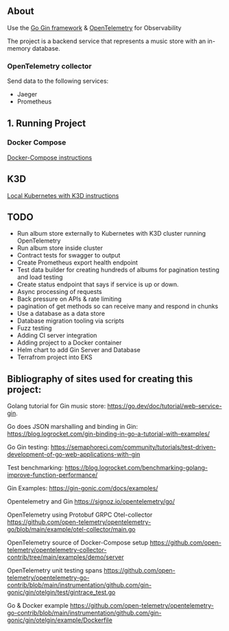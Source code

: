 ## About
Use the [Go Gin framework](https://github.com/gin-gonic/gin#gin-web-framework) & [OpenTelemetry](https://opentelemetry.io/docs/) for Observability

The project is a backend service that represents a music store with an in-memory database.

### OpenTelemetry collector 

Send data to the following services:
* Jaeger
* Prometheus

## 1. Running Project

### Docker Compose
[Docker-Compose instructions](docs/Install-Docker-Compose.md)

## K3D
[Local Kubernetes with K3D instructions](docs/Install-Kubernetes-K3D.md)

## TODO
* Run album store externally to Kubernetes with K3D cluster running OpenTelemetry  
* Run album store inside cluster 
* Contract tests for swagger to output 
* Create Prometheus export health endpoint
* Test data builder for creating hundreds of albums for pagination testing and load testing
* Create status endpoint that says if service is up or down.
* Async processing of requests 
* Back pressure on APIs & rate limiting
* pagination of get methods so can receive many and respond in chunks
* Use a database as a data store
* Database migration tooling via scripts 
* Fuzz testing 
* Adding CI server integration
* Adding project to a Docker container
* Helm chart to add Gin Server and Database
* Terrafrom project into EKS

## Bibliography of sites used for creating this project:

Golang tutorial for Gin music store: https://go.dev/doc/tutorial/web-service-gin. 

Go does JSON marshalling and binding in Gin: https://blog.logrocket.com/gin-binding-in-go-a-tutorial-with-examples/

Go Gin testing: https://semaphoreci.com/community/tutorials/test-driven-development-of-go-web-applications-with-gin

Test benchmarking: https://blog.logrocket.com/benchmarking-golang-improve-function-performance/

Gin Examples: https://gin-gonic.com/docs/examples/

Opentelemetry and Gin https://signoz.io/opentelemetry/go/

OpenTelemetry using Protobuf GRPC Otel-collector https://github.com/open-telemetry/opentelemetry-go/blob/main/example/otel-collector/main.go

OpenTelemetry source of Docker-Compose setup https://github.com/open-telemetry/opentelemetry-collector-contrib/tree/main/examples/demo/server

OpenTelemetry unit testing spans https://github.com/open-telemetry/opentelemetry-go-contrib/blob/main/instrumentation/github.com/gin-gonic/gin/otelgin/test/gintrace_test.go

Go & Docker example https://github.com/open-telemetry/opentelemetry-go-contrib/blob/main/instrumentation/github.com/gin-gonic/gin/otelgin/example/Dockerfile